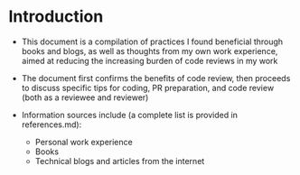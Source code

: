 # Introduction

- This document is a compilation of practices I found beneficial through books and blogs, as well as thoughts from my own work experience, aimed at reducing the increasing burden of code reviews in my work
- The document first confirms the benefits of code review, then proceeds to discuss specific tips for coding, PR preparation, and code review (both as a reviewee and reviewer)

- Information sources include (a complete list is provided in references.md):
    - Personal work experience
    - Books
    - Technical blogs and articles from the internet
